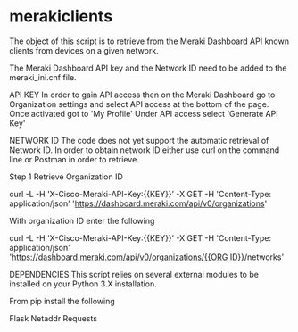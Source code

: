 # merakiclients

The object of this script is to retrieve from the Meraki Dashboard API
known clients from devices on a given network.

The Meraki Dashboard API key and the Network ID need to be added to the
meraki_ini.cnf file.

API KEY
In order to gain API access then on the Meraki Dashboard go to 
Organization settings and select API access at the bottom of the page.
Once activated got to 'My Profile'  Under API access select
'Generate API Key'


NETWORK ID
The code does not yet support the automatic retrieval of Network ID.
In order to obtain network ID either use curl on the command line or
Postman in order to retrieve.

Step 1
Retrieve Organization ID

curl -L -H 'X-Cisco-Meraki-API-Key:{{KEY}}’ -X GET -H 'Content-Type: application/json' 
'https://dashboard.meraki.com/api/v0/organizations'

With organization ID enter the following

curl -L -H 'X-Cisco-Meraki-API-Key:{{KEY}}’ -X GET -H 'Content-Type: application/json' 
'https://dashboard.meraki.com/api/v0/organizations/{{ORG ID}}/networks'

DEPENDENCIES
This script relies on several external modules to be installed on your Python 3.X
installation.

From pip install the following

Flask
Netaddr
Requests
